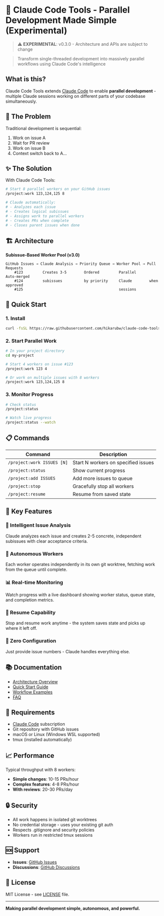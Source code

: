 # 🚀 Claude Code Tools - Parallel Development Made Simple (Experimental)

> ⚠️ **EXPERIMENTAL**: v0.3.0 - Architecture and APIs are subject to change

> Transform single-threaded development into massively parallel workflows using Claude Code's intelligence

## What is this?

Claude Code Tools extends [Claude Code](https://claude.ai/code) to enable **parallel development** - multiple Claude sessions working on different parts of your codebase simultaneously.

## 🎯 The Problem

Traditional development is sequential:
1. Work on issue A
2. Wait for PR review
3. Work on issue B
4. Context switch back to A...

## ✨ The Solution

With Claude Code Tools:
```bash
# Start 8 parallel workers on your GitHub issues
/project:work 123,124,125 8

# Claude automatically:
# - Analyzes each issue
# - Creates logical subissues
# - Assigns work to parallel workers
# - Creates PRs when complete
# - Closes parent issues when done
```

## 🏗️ Architecture

**Subissue-Based Worker Pool (v3.0)**
```
GitHub Issues → Claude Analysis → Priority Queue → Worker Pool → Pull Requests
    #123         Creates 3-5        Ordered         Parallel      Auto-merged
    #124         subissues          by priority     Claude        when approved
    #125                                            sessions
```

## 🚀 Quick Start

### 1. Install
```bash
curl -fsSL https://raw.githubusercontent.com/hikarubw/claude-code-tools/main/install.sh | bash
```

### 2. Start Parallel Work
```bash
# In your project directory
cd my-project

# Start 4 workers on issue #123
/project:work 123 4

# Or work on multiple issues with 8 workers
/project:work 123,124,125 8
```

### 3. Monitor Progress
```bash
# Check status
/project:status

# Watch live progress
/project:status --watch
```

## 📋 Commands

| Command | Description |
|---------|-------------|
| `/project:work ISSUES [N]` | Start N workers on specified issues |
| `/project:status` | Show current progress |
| `/project:add ISSUES` | Add more issues to queue |
| `/project:stop` | Gracefully stop all workers |
| `/project:resume` | Resume from saved state |

## 🎯 Key Features

### 🤖 Intelligent Issue Analysis
Claude analyzes each issue and creates 2-5 concrete, independent subissues with clear acceptance criteria.

### 🔄 Autonomous Workers
Each worker operates independently in its own git worktree, fetching work from the queue until complete.

### 📊 Real-time Monitoring
Watch progress with a live dashboard showing worker status, queue state, and completion metrics.

### 💾 Resume Capability
Stop and resume work anytime - the system saves state and picks up where it left off.

### 🔧 Zero Configuration
Just provide issue numbers - Claude handles everything else.

## 📚 Documentation

- [Architecture Overview](docs/ARCHITECTURE.md)
- [Quick Start Guide](docs/QUICK_START.md)
- [Workflow Examples](docs/WORKFLOW.md)
- [FAQ](docs/FAQ.md)

## 🤝 Requirements

- [Claude Code](https://claude.ai/code) subscription
- Git repository with GitHub issues
- macOS or Linux (Windows WSL supported)
- tmux (installed automatically)

## 📈 Performance

Typical throughput with 8 workers:
- **Simple changes**: 10-15 PRs/hour
- **Complex features**: 4-8 PRs/hour
- **With reviews**: 20-30 PRs/day

## 🔒 Security

- All work happens in isolated git worktrees
- No credential storage - uses your existing git auth
- Respects .gitignore and security policies
- Workers run in restricted tmux sessions

## 🆘 Support

- **Issues**: [GitHub Issues](https://github.com/hikarubw/claude-code-tools/issues)
- **Discussions**: [GitHub Discussions](https://github.com/hikarubw/claude-code-tools/discussions)

## 📄 License

MIT License - see [LICENSE](LICENSE) file.

---

**Making parallel development simple, autonomous, and powerful.**